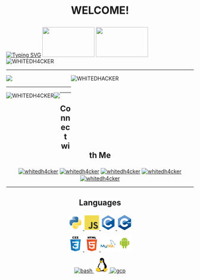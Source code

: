# <b> <p align="center" > WELCOME! </b></p>
<a href="https://git.io/typing-svg"><img src="https://readme-typing-svg.demolab.com?font=Fira+Code&size=30&pause=100&width=280&lines=DEV_SANJAY;WHITEDHACKER;" alt="Typing SVG" /></a>
 <a href="#"><img src="https://img.shields.io/github/followers/WHITEDH4CKER?style=social&label=follow"  height="80" width="140" ></a>
  <a href="#"><img src="https://img.shields.io/github/stars/WHITEDH4CKER?style=social"  height="80" width="140" ></a>
 <img src="https://komarev.com/ghpvc/?username=WHITEDH4CKER&label=Profile%20views&color=0e75b6&style=flat" alt="WHITEDH4CKER"  height="80" width="250" /> </p>

***
<img align="left" src="https://media.giphy.com/media/xsCevAab5ufj37BeGR/giphy.gif"/>
<p>&nbsp;<img align="right" src="https://github-readme-stats.vercel.app/api?username=WHITEDH4CKER&show_icons=true&theme=tokyonight&text_color=ffffff&locale=en" alt="WHITEDHACKER" height="200" width="330"  /></p>

***

<p><img align="left" src="https://github-readme-streak-stats.herokuapp.com/?user=WHITEDH4CKER&theme=dark" alt="WHITEDH4CKER" /></p>
<a href="#"><img align="left" height=150 src="https://github-readme-stats.vercel.app/api/top-langs/?username=WHITEDH4CKER&layout=compact&theme=react&hide=html,css&hide_border=true&card_width=280&hide_title=true&langs_count=6"></a>

***
##  <b> <p align="center"> Connect with Me  </b></p>
<p align="center">
<a href="https://www.facebook.com/WHITEDH4CKER" target="blank"><img align="center" src="https://github.com/gauravghongde/social-icons/blob/master/SVG/Color/Facebook.svg" alt="whitedh4cker" height="40" width="40" /></a>
<a href="https://instagram.com/whitedh4cker" target="blank"><img align="center" src="https://raw.githubusercontent.com/rahuldkjain/github-profile-readme-generator/master/src/images/icons/Social/instagram.svg" alt="whitedh4cker" height="40" width="40" /></a>
<a href="https://t.me/WHITEDH4CKER" target="blank"><img align="center" src="https://github.com/gauravghongde/social-icons/blob/master/SVG/Color/Telegram.svg" alt="whitedh4cker" height="40" width="40" /></a>
<a href="https://whatsapp.com/channel/0029VaIlY264IBh9T2iaey0r" target="blank"><img align="center" src="https://github.com/gauravghongde/social-icons/blob/master/SVG/Color/WhatsApp.svg" alt="whitedh4cker" height="40" width="40" /></a>
<a href="https://github.com/whitedh4cker" target="blank"><img align="center" src="https://github.com/gauravghongde/social-icons/blob/master/SVG/Color/Github.svg" alt="whitedh4cker" height="40" width="40" /></a>
</p>

***

## <b> <p align="center"> Languages  </b></p>
<p align="center">
<a href="https://www.python.org" target="_blank" rel="noreferrer"> <img src="https://raw.githubusercontent.com/devicons/devicon/master/icons/python/python-original.svg" alt="python" width="40" height="40"/> </a> 
<a href="https://developer.mozilla.org/en-US/docs/Web/JavaScript" target="_blank" rel="noreferrer"> <img src="https://raw.githubusercontent.com/devicons/devicon/master/icons/javascript/javascript-original.svg" alt="javascript" width="40" height="40"/> </a> 
<a href="https://www.cprogramming.com/" target="_blank" rel="noreferrer"> <img src="https://raw.githubusercontent.com/devicons/devicon/master/icons/c/c-original.svg" alt="c" width="40" height="40"/> </a> 
<a href="https://www.w3schools.com/cpp/" target="_blank" rel="noreferrer"> <img src="https://raw.githubusercontent.com/devicons/devicon/master/icons/cplusplus/cplusplus-original.svg" alt="cplusplus" width="40" height="40"/> </a>
 </p>
 
<p align="center">
<a href="https://www.w3schools.com/css/" target="_blank" rel="noreferrer"> <img src="https://raw.githubusercontent.com/devicons/devicon/master/icons/css3/css3-original-wordmark.svg" alt="css3" width="40" height="40"/> </a> 
<a href="https://www.w3.org/html/" target="_blank" rel="noreferrer"> <img src="https://raw.githubusercontent.com/devicons/devicon/master/icons/html5/html5-original-wordmark.svg" alt="html5" width="40" height="40"/> </a> 
<a href="https://www.mysql.com/" target="_blank" rel="noreferrer"> <img src="https://raw.githubusercontent.com/devicons/devicon/master/icons/mysql/mysql-original-wordmark.svg" alt="mysql" width="40" height="40"/></a> 
<a href="https://developer.android.com" target="_blank" rel="noreferrer"> <img src="https://raw.githubusercontent.com/devicons/devicon/master/icons/android/android-original-wordmark.svg" alt="android" width="40" height="40"/> </a> 
</p>

<p align="center">
<a href="https://www.gnu.org/software/bash/" target="_blank" rel="noreferrer"> <img src="https://www.vectorlogo.zone/logos/gnu_bash/gnu_bash-icon.svg" alt="bash" width="40" height="40"/> </a> 
<a href="https://www.linux.org/" target="_blank" rel="noreferrer"> <img src="https://raw.githubusercontent.com/devicons/devicon/master/icons/linux/linux-original.svg" alt="linux" width="40" height="40"/> </a>
<a href="https://cloud.google.com" target="_blank" rel="noreferrer"> <img src="https://www.vectorlogo.zone/logos/google_cloud/google_cloud-icon.svg" alt="gcp" width="40" height="40"/> </a> 
</p>

 
